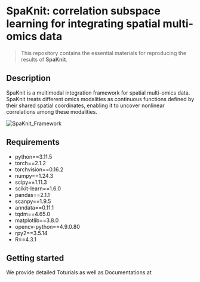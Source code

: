 # SpaKnit: correlation subspace learning for integrating spatial multi-omics data

> This repository contains the essential materials for reproducing the results of **SpaKnit**.

## Description

SpaKnit is a multimodal integration framework for spatial multi-omics data. SpaKnit treats different omics modalities as continuous functions defined by their shared spatial coordinates, enabling it to uncover nonlinear correlations among these modalities.

![SpaKnit_Framework](.\SpaKnit_Framework.png)

## Requirements

- python==3.11.5
- torch==2.1.2
- torchvision==0.16.2
- numpy==1.24.3
- scipy==1.11.3
- scikit-learn==1.6.0
- pandas==2.1.1
- scanpy==1.9.5
- anndata==0.11.1
- tqdm==4.65.0
- matplotlib==3.8.0
- opencv-python==4.9.0.80
- rpy2==3.5.14
- R==4.3.1

## Getting started

We provide detailed Toturials as well as  Documentations at 
